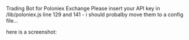 Trading Bot for Poloniex Exchange
Please insert your API key in /lib/poloniex.js
line 129 and 141 - i should probalby move them to a config file...

here is a screenshot: